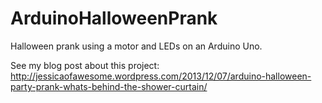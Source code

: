 ArduinoHalloweenPrank
=====================

Halloween prank using a motor and LEDs on an Arduino Uno.

See my blog post about this project:
http://jessicaofawesome.wordpress.com/2013/12/07/arduino-halloween-party-prank-whats-behind-the-shower-curtain/